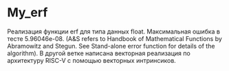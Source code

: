 # My_erf
Реализация функции erf для типа данных float. Максимальная ошибка в тесте 5.96046e-08. 
(A&S refers to Handbook of Mathematical Functions by Abramowitz and Stegun. See Stand-alone error function for details of the algorithm).
В другой ветке написана векторная реализация по архитектуру RISC-V  с помощью векторных интринсиков.
